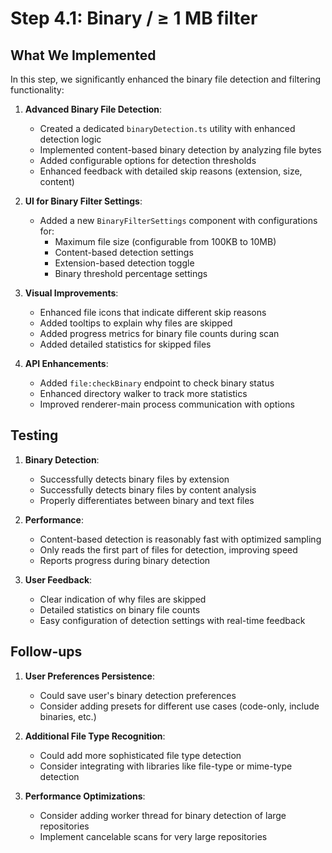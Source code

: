 # Step 4.1: Binary / ≥ 1 MB filter

## What We Implemented

In this step, we significantly enhanced the binary file detection and filtering functionality:

1. **Advanced Binary File Detection**:
   - Created a dedicated `binaryDetection.ts` utility with enhanced detection logic
   - Implemented content-based binary detection by analyzing file bytes
   - Added configurable options for detection thresholds
   - Enhanced feedback with detailed skip reasons (extension, size, content)

2. **UI for Binary Filter Settings**:
   - Added a new `BinaryFilterSettings` component with configurations for:
     - Maximum file size (configurable from 100KB to 10MB)
     - Content-based detection settings
     - Extension-based detection toggle
     - Binary threshold percentage settings

3. **Visual Improvements**:
   - Enhanced file icons that indicate different skip reasons
   - Added tooltips to explain why files are skipped
   - Added progress metrics for binary file counts during scan
   - Added detailed statistics for skipped files

4. **API Enhancements**:
   - Added `file:checkBinary` endpoint to check binary status
   - Enhanced directory walker to track more statistics
   - Improved renderer-main process communication with options

## Testing

1. **Binary Detection**:
   - Successfully detects binary files by extension
   - Successfully detects binary files by content analysis
   - Properly differentiates between binary and text files

2. **Performance**:
   - Content-based detection is reasonably fast with optimized sampling
   - Only reads the first part of files for detection, improving speed
   - Reports progress during binary detection

3. **User Feedback**:
   - Clear indication of why files are skipped
   - Detailed statistics on binary file counts
   - Easy configuration of detection settings with real-time feedback

## Follow-ups

1. **User Preferences Persistence**:
   - Could save user's binary detection preferences
   - Consider adding presets for different use cases (code-only, include binaries, etc.)

2. **Additional File Type Recognition**:
   - Could add more sophisticated file type detection
   - Consider integrating with libraries like file-type or mime-type detection

3. **Performance Optimizations**:
   - Consider adding worker thread for binary detection of large repositories
   - Implement cancelable scans for very large repositories 